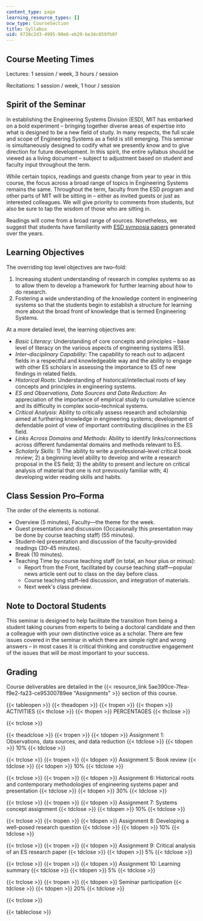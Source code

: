 ```yaml
---
content_type: page
learning_resource_types: []
ocw_type: CourseSection
title: Syllabus
uid: 9728c2d3-4995-90e6-eb29-be34c059fb0f
---
```


Course Meeting Times
--------------------

Lectures: 1 session / week, 3 hours / session

Recitations: 1 session / week, 1 hour / session

Spirit of the Seminar
---------------------

In establishing the Engineering Systems Division (ESD), MIT has embarked on a bold experiment – bringing together diverse areas of expertise into what is designed to be a new field of study. In many respects, the full scale and scope of Engineering Systems as a field is still emerging. This seminar is simultaneously designed to codify what we presently know and to give direction for future development. In this spirit, the entire syllabus should be viewed as a living document – subject to adjustment based on student and faculty input throughout the term.

While certain topics, readings and guests change from year to year in this course, the focus across a broad range of topics in Engineering Systems remains the same. Throughout the term, faculty from the ESD program and other parts of MIT will be sitting in – either as invited guests or just as interested colleagues. We will give priority to comments from students, but also be sure to tap the wisdom of those who are sitting in.

Readings will come from a broad range of sources. Nonetheless, we suggest that students have familiarity with [ESD symposia papers](https://web.archive.org/web/20160313214604/http://esd.mit.edu/resources/symposia.html) generated over the years.

Learning Objectives
-------------------

The overriding top level objectives are two–fold:

1.  Increasing student understanding of research in complex systems so as to allow them to develop a framework for further learning about how to do research.
2.  Fostering a wide understanding of the knowledge content in engineering systems so that the students begin to establish a structure for learning more about the broad front of knowledge that is termed Engineering Systems.

At a more detailed level, the learning objectives are:

*   _Basic Literacy_: Understanding of core concepts and principles – base level of literacy on the various aspects of engineering systems (ES).
*   _Inter–disciplinary Capability_: The capability to reach out to adjacent fields in a respectful and knowledgeable way and the ability to engage with other ES scholars in assessing the importance to ES of new findings in related fields.
*   _Historical Roots_: Understanding of historical/intellectual roots of key concepts and principles in engineering systems.
*   _ES and Observations, Data Sources and Data Reduction_: An appreciation of the importance of empirical study to cumulative science and its difficulty in complex socio–technical systems.
*   _Critical Analysis_: Ability to critically assess research and scholarship aimed at furthering knowledge in engineering systems; development of defendable point of view of important contributing disciplines in the ES field.
*   _Links Across Domains and Methods_: Ability to identify links/connections across different fundamental domains and methods relevant to ES.
*   _Scholarly Skills_: 1) The ability to write a professional–level critical book review; 2) a beginning level ability to develop and write a research proposal in the ES field; 3) the ability to present and lecture on critical analysis of material that one is not previously familiar with; 4) developing wider reading skills and habits.

Class Session Pro–Forma
-----------------------

The order of the elements is notional.

*   Overview (5 minutes), Faculty—the theme for the week.
*   Guest presentation and discussion (Occasionally this presentation may be done by course teaching staff) (55 minutes).
*   Student–led presentation and discussion of the faculty–provided readings (30–45 minutes).
*   Break (10 minutes).
*   Teaching Time by course teaching staff (in total, an hour plus or minus):
    *   Report from the Front, facilitated by course teaching staff—popular news article sent out to class on the day before class.
    *   Course teaching staff–led discussion, and integration of materials.
    *   Next week's class preview.

Note to Doctoral Students
-------------------------

This seminar is designed to help facilitate the transition from being a student taking courses from experts to being a doctoral candidate and then a colleague with your own distinctive voice as a scholar. There are few issues covered in the seminar in which there are simple right and wrong answers – in most cases it is critical thinking and constructive engagement of the issues that will be most important to your success.

Grading
-------

Course deliverables are detailed in the {{< resource_link 5ae390ce-7fea-f9e2-fa23-ce95300789ee "Assignments" >}} section of this course.

{{< tableopen >}}
{{< theadopen >}}
{{< tropen >}}
{{< thopen >}}
ACTIVITIES
{{< thclose >}}
{{< thopen >}}
PERCENTAGES
{{< thclose >}}

{{< trclose >}}

{{< theadclose >}}
{{< tropen >}}
{{< tdopen >}}
Assignment 1: Observations, data sources, and data reduction
{{< tdclose >}}
{{< tdopen >}}
10%
{{< tdclose >}}

{{< trclose >}}
{{< tropen >}}
{{< tdopen >}}
Assignment 5: Book review
{{< tdclose >}}
{{< tdopen >}}
10%
{{< tdclose >}}

{{< trclose >}}
{{< tropen >}}
{{< tdopen >}}
Assignment 6: Historical roots and contemporary methodologies of engineering systems paper and presentation
{{< tdclose >}}
{{< tdopen >}}
30%
{{< tdclose >}}

{{< trclose >}}
{{< tropen >}}
{{< tdopen >}}
Assignment 7: Systems concept assignment
{{< tdclose >}}
{{< tdopen >}}
10%
{{< tdclose >}}

{{< trclose >}}
{{< tropen >}}
{{< tdopen >}}
Assignment 8: Developing a well–posed research question
{{< tdclose >}}
{{< tdopen >}}
10%
{{< tdclose >}}

{{< trclose >}}
{{< tropen >}}
{{< tdopen >}}
Assignment 9: Critical analysis of an ES research paper
{{< tdclose >}}
{{< tdopen >}}
5%
{{< tdclose >}}

{{< trclose >}}
{{< tropen >}}
{{< tdopen >}}
Assignment 10: Learning summary
{{< tdclose >}}
{{< tdopen >}}
5%
{{< tdclose >}}

{{< trclose >}}
{{< tropen >}}
{{< tdopen >}}
Seminar participation
{{< tdclose >}}
{{< tdopen >}}
20%
{{< tdclose >}}

{{< trclose >}}

{{< tableclose >}}